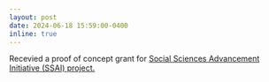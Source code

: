 ```yaml
---
layout: post
date: 2024-06-18 15:59:00-0400
inline: true
---
```


Recevied a proof of concept grant for <a href="https://galjak.com/projects/ssai/">Social Sciences Advancement Initiative (SSAI) project.